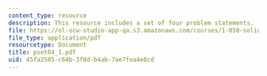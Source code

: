 ```yaml
---
content_type: resource
description: This resource includes a set of four problem statements.
file: https://ol-ocw-studio-app-qa.s3.amazonaws.com/courses/1-050-solid-mechanics-fall-2004/45fa2505c64b3f8db4ab7ae7fea4e8cd_pset04_1.pdf
file_type: application/pdf
resourcetype: Document
title: pset04_1.pdf
uid: 45fa2505-c64b-3f8d-b4ab-7ae7fea4e8cd
---
```

